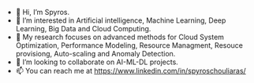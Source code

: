 - 👋 Hi, I’m Spyros.
- 👀 I’m interested in Artificial intelligence, Machine Learning, Deep Learning, Big Data and Cloud Computing.
- 🌱 My research focuses on advanced methods for Cloud System Optimization, Performance Modeling, Resource Managment, Resouce provisiong, Auto-scaling and Anomaly Detection. 
- 💞️ I’m looking to collaborate on AI-ML-DL projects. 
- 📫 You can reach me at https://www.linkedin.com/in/spyroschouliaras/

<!---
SpyrosChouliaras/SpyrosChouliaras is a ✨ special ✨ repository because its `README.md` (this file) appears on your GitHub profile.
You can click the Preview link to take a look at your changes.
--->

